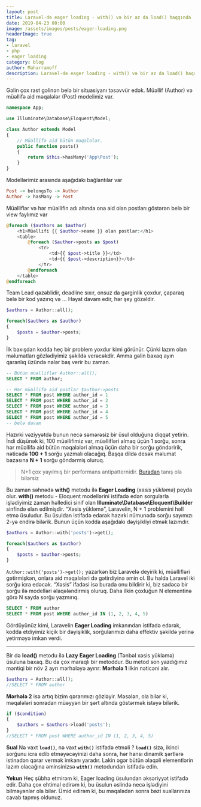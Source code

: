 ```yaml
---
layout: post
title: Laravel-də eager loading - with() və bir az da load() haqqında
date: 2019-04-23 00:00
image: /assets/images/posts/eager-loading.png
headerImage: true
tag:
- laravel
- php
- eager loading
category: blog
author: Maharramoff
description: Laravel-də eager loading - with() və bir az da load() haqqında
---
```


Gəlin çox rast gəlinən belə bir situasiyanı təsəvvür edək. Müəllif (Author) və müəllifə aid məqalələr (Post) modelimiz var.
```php
namespace App;

use Illuminate\Database\Eloquent\Model;

class Author extends Model
{
	// Müəllifə aid bütün məqalələr.
    public function posts()
    {
        return $this->hasMany('App\Post');
    }
}
```
Modellərimiz arasında aşağıdakı bağlantılar var
```haskell
Post -> belongsTo -> Author
Author -> hasMany -> Post
```
Müəlliflər və hər müəllifin adı altında ona aid olan postları göstərən belə bir view faylımız var
```php
@foreach ($authors as $author)
    <h1>Müəllifi {{ $author->name }} olan postlar:</h1>
    <table>
        @foreach ($author->posts as $post)
            <tr>
                <td>{{ $post->title }}</td>
                <td>{{ $post->description}}</td>
            </tr>
        @endforeach
    </table>
@endforeach
```
Team Lead qəzəblidir, deadline sıxır, onsuz da gərginlik çoxdur, çaparaq belə bir kod yazırıq və … Həyat davam edir, hər şey gözəldir.

```php
$authors = Author::all();

foreach($authors as $author) 
{ 
    $posts = $author->posts;
}
```
İlk baxışdan kodda heç bir problem yoxdur kimi görünür. Çünki lazım olan məlumatları gözlədiyimiz şəkildə verəcəkdir. Amma gəlin baxaq ayın qaranlıq üzündə nələr baş verir bu zaman.
```sql
-- Bütün müəlliflər Author::all();
SELECT * FROM author;

-- Hər müəllifə aid postlar $author->posts
SELECT * FROM post WHERE author_id = 1
SELECT * FROM post WHERE author_id = 2
SELECT * FROM post WHERE author_id = 3
SELECT * FROM post WHERE author_id = 4
SELECT * FROM post WHERE author_id = 5
-- belə davam
```
Hazırki vəziyyətdə bunun necə səmərəsiz bir üsul olduğuna diqqət yetirin. İndi düşünək ki, 100 müəllifimiz var, müəllifləri almaq üçün 1 sorğu, sonra hər müəllifə aid bütün məqalələri almaq üçün daha bir sorğu göndəririk, nəticədə **100 + 1** sorğu yazmalı olacağıq. Başqa dildə desək məlumat bazasına **N + 1** sorğu göndərmiş oluruq.

> N+1 çox yayılmış bir performans antipatternidir. [Buradan](https://secure.phabricator.com/book/phabcontrib/article/n_plus_one/) tanış ola bilərsiz

Bu zaman səhnədə **with()** metodu ilə **Eager Loading** (*xəsis yükləmə*)  peyda olur.
**with()** metodu \- Eloquent modellərini istifadə edən sorgularla işlədiyimiz zaman həlledici sinif olan **Illuminate\\Database\\Eloquent\\Builder** sinfində elan edilmişdir. “Xəsis yükləmə”, Laravelin, N + 1 problemini həll etmə üsuludur. Bu üsuldan istifadə edərək hazırki nümunədə sorğu sayımızı 2\-yə endirə bilərik. Bunun üçün kodda aşağıdakı dəyişikliyi etmək lazımdır.
```php
$authors = Author::with('posts')->get();

foreach($authors as $author) 
{ 
    $posts = $author->posts;
}
```
`Author::with('posts')->get();` yazarkən biz Laravelə deyirik ki, müəllifləri gətirmişkən, onlara aid məqalələri də gətirdiyinə əmin ol. Bu halda Laravel iki sorğu icra edəcək. “Xəsis” ifadəsi isə burada onu bildirir ki, biz sadəcə bir sorğu ilə modelləri əlaqələndirmiş oluruq. Daha ilkin çoxluğun N elementinə görə N sayda sorğu yazmırıq.

```sql
SELECT * FROM author
SELECT * FROM post WHERE author_id IN (1, 2, 3, 4, 5)
```

Gördüyünüz kimi, Laravelin **Eager Loading** imkanından  istifadə edərək, kodda etdiyimiz kiçik bir dəyişiklik, sorğularımızı daha effektiv şəkildə yerinə yetirməyə imkan verdi.

---

Bir də **load()** metodu ilə **Lazy** **Eager Loading** (Tənbəl xəsis yükləmə) üsuluna baxaq. Bu da çox maraqlı bir metoddur. Bu metod son yazdığımız məntiqi bir növ 2 ayrı mərhələyə ayırır:
**Mərhələ 1** ilkin nəticəni alır.
```php
$authors = Author::all();
//SELECT * FROM author
```

**Mərhələ 2** isə artıq bizim qərarımızı gözləyir. Məsələn, ola bilər ki, məqalələri sonradan müəyyən bir şərt altında göstərmək istəyə bilərik.
```php
if ($condition) 
{
    $authors = $authors->load('posts');
}
//SELECT * FROM post WHERE author_id IN (1, 2, 3, 4, 5)
```

**Sual**
Nə vaxt **`load()`**, nə vaxt **`with()`** istifadə etməli ?
**`load()`** sizə, ikinci sorğunu icra edib etməyəcəyinizi daha sonra, hər hansı dinamik şərtlərə istinadən qərar vermək imkanı yaradır. Lakin əgər bütün əlaqəli elementlərin lazım olacağına əminsinizsə **`with()`** metodundan istifadə edin.

**Yekun**
Heç şübhə etmirəm ki, Eager loading üsulundan əksəriyyət istifadə edir. Daha çox ehtimal edirəm ki, bu üsulun əslində necə işlədiyini bilməyənlər ola bilər. Ümid edirəm ki, bu məqalədən sonra bəzi suallarınıza cavab tapmış oldunuz.
